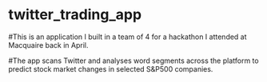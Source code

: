 # twitter_trading_app

#This is an application I built in a team of 4 for a hackathon I attended at Macquaire back in April.

#The app scans Twitter and analyses word segments across the platform to predict stock market changes in selected S&P500 companies.

